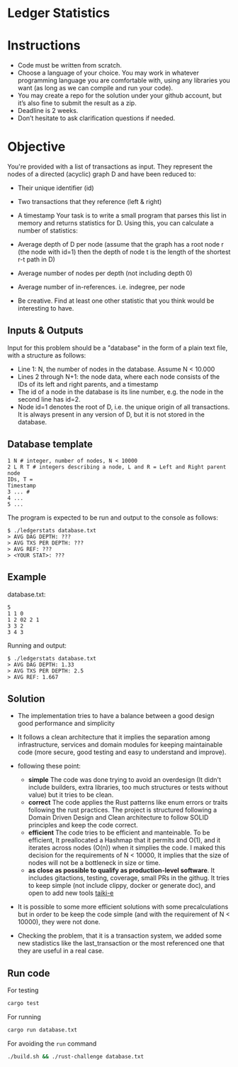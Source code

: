# Ledger Statistics

# Instructions
- Code must be written from scratch.
- Choose a language of your choice. You may work in whatever programming language you
are comfortable with, using any libraries you want (as long as we can compile and run your
code).
- You may create a repo for the solution under your github account, but it’s also fine to submit
the result as a zip.
- Deadline is 2 weeks.
- Don’t hesitate to ask clarification questions if needed.

# Objective
You're provided with a list of transactions as input. They represent the nodes of a directed
(acyclic) graph D and have been reduced to:

- Their unique identifier (id)
- Two transactions that they reference (left & right)
- A timestamp
Your task is to write a small program that parses this list in memory and returns statistics for
D. Using this, you can calculate a number of statistics:

- Average depth of D per node (assume that the graph has a root node r (the node
with id=1) then the depth of node t is the length of the shortest r-t path in D)
- Average number of nodes per depth (not including depth 0)
- Average number of in-references. i.e. indegree, per node
- Be creative. Find at least one other statistic that you think would be interesting to have.



## Inputs & Outputs
Input for this problem should be a "database" in the form of a plain text file, with a structure as
follows:


- Line 1: N, the number of nodes in the database. Assume N < 10.000
- Lines 2 through N+1: the node data, where each node consists of the IDs of its left and
right parents, and a timestamp
- The id of a node in the database is its line number, e.g. the node in the second
line has id=2.
- Node id=1 denotes the root of D, i.e. the unique origin of all transactions. It is
always present in any version of D, but it is not stored in the database.

## Database template
```
1 N # integer, number of nodes, N < 10000
2 L R T # integers describing a node, L and R = Left and Right parent node
IDs, T =
Timestamp
3 ... #
4 ...
5 ...
```
The program is expected to be run and output to the console as follows:
```
$ ./ledgerstats database.txt
> AVG DAG DEPTH: ???
> AVG TXS PER DEPTH: ???
> AVG REF: ???
> <YOUR STAT>: ???
```

## Example

database.txt:
```
5
1 1 0
1 2 02 2 1
3 3 2
3 4 3
```
Running and output:
```
$ ./ledgerstats database.txt
> AVG DAG DEPTH: 1.33
> AVG TXS PER DEPTH: 2.5
> AVG REF: 1.667
```

## Solution

- The implementation tries to have a balance between a good design good performance and simplicity
- It follows a clean architecture that it implies the separation among infrastructure, services and domain modules for keeping maintainable code
 (more secure, good testing and easy to understand and improve).
- following these point:
   - **simple** The code was done trying to avoid an overdesign (It didn't include builders, extra libraries, too much structures or tests without value) but it tries
to be clean.
   - **correct** The code applies the Rust patterns like enum errors or traits following the rust practices. The project is structured following a Domain Driven Design
and Clean architecture to follow SOLID principles and keep the code correct.
   - **efficient** The code tries to be efficient and manteinable. To be efficient, It preallocated a Hashmap that it permits and O(1), and it iterates
across nodes (O(n)) when it simplies the code. I maked this decision for the requirements of N < 10000, It implies that the size of nodes will not be a bottleneck in size or time.
   - **as close as possible to qualify as production-level software**. It includes  gitactions, testing, coverage, small PRs in the githug. It tries to keep simple 
(not include clippy, docker or generate doc), and open to add new tools [taiki-e](https://github.com/taiki-e/install-action/tree/main?tab=readme-ov-file) 

- It is possible to some more efficient solutions with some precalculations but in order to be keep the code simple (and with the requirement of N < 10000), they were not done. 
- Checking the problem, that it is a transaction system, we added some new stadistics like the last_transaction or the most referenced one that they are useful in a real case.

## Run code

For testing
```bash
cargo test
```

For running
```bash
cargo run database.txt
```

For avoiding the `run` command

```bash
./build.sh && ./rust-challenge database.txt
```

